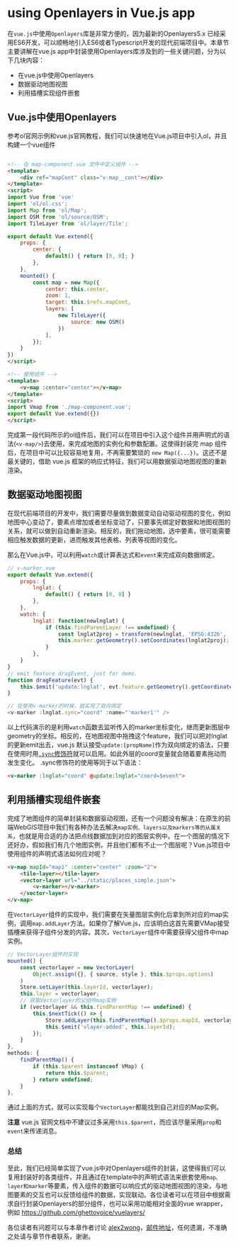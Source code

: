 # using Openlayers in Vue.js app

在`vue.js`中使用`Openlayers`库是非常方便的，因为最新的Openlayers5.x 已经采用ES6开发，可以顺畅地引入ES6或者Typescript开发的现代前端项目中。本章节主要讲解在vue.js app中封装使用Openlayers库涉及到的一些关键问题，分为以下几块内容：

- 在vue.js中使用Openlayers
- 数据驱动地图视图
- 利用插槽实现组件嵌套

## Vue.js中使用Openlayers

参考ol官网示例和vue.js官网教程，我们可以快速地在Vue.js项目中引入ol，并且构建一个vue组件

```html

<!-- 在 map-component.vue 文件中定义组件 -->
<template>
    <div ref="mapCont" class="v-map__cont"></div>
</template>
<script>
import Vue from 'vue'
import 'ol/ol.css';
import Map from 'ol/Map';
import OSM from 'ol/source/OSM';
import TileLayer from 'ol/layer/Tile';

export default Vue.extend({
    props: {
        center: {
            default() { return [0, 0]; }
        },
    },
    mounted() {
        const map = new Map({
            center: this.center,
            zoom: 1,
            target: this.$refs.mapCont,
            layers: [
                new TileLayer({
                    source: new OSM()
                })
            ],
        });
    }
})
</script>

<!-- 使用组件 -->
<template>
    <v-map :center="center"></v-map>
</template>
<script>
import Vmap from './map-component.vue';
export default Vue.extend({})
</script>

```
完成第一段代码所示的ol组件后，我们可以在项目中引入这个组件并用声明式的语法(`<v-map/>`)去使用，来完成地图的实例化和参数配置。这使得封装完 map 组件后，在项目中可以比较容易地复用，不再需要繁琐的 `new Map({...})`。这还不是最关键的，借助 vue.js 框架的响应式特征，我们可以用数据驱动地图视图的重新渲染。

## 数据驱动地图视图

在现代前端项目的开发中，我们需要尽量做到数据变动自动驱动视图的变化，例如地图中心变动了，要素点增加或者坐标变动了，只要事先绑定好数据和地图视图的关系，就可以做到自动重新渲染。相反的，我们拖动地图，选中要素，很可能需要相应触发数据的更新，进而触发其他表格、列表等视图的变化。

那么在Vue.js中，可以利用`watch`或计算表达式和`event`来完成双向数据绑定。

```javascript
// v-marker.vue
export default Vue.extend({
    props: {
        lnglat: {
            default() { return [0, 0] }
        },
    },
    watch: {
        lnglat: function(newlnglat) {
            if (this.findParentLayer !== undefined) {
                const lnglat2proj = transform(newlnglat, 'EPSG:4326', 'EPSG:3857');
                this.marker.getGeometry().setCoordinates(lnglat2proj);
            }
        },
    }
}
// emit feature dragEvent, just for demo.
function dragFeature(evt) {
    this.$emit('update:lnglat', evt.feature.getGeometry().getCoordinates());
}

// 在使用v-marker的时候，就实现了双向绑定
<v-marker :lnglat.sync="coord" :name="'marker1'" />
```
以上代码演示的是利用`watch`函数去监听传入的marker坐标变化，继而更新图层中geometry的坐标。相反的，在地图视图中拖拽这个feature，我们可以把对lnglat的更新emit出去，vue.js 默认接受`update:[propName]`作为双向绑定的语法，只要在使用时用[`.sync`修饰符](https://cn.vuejs.org/v2/guide/components-custom-events.html#sync-%E4%BF%AE%E9%A5%B0%E7%AC%A6)就可以启用。如此外层的coord变量就会随着要素拖动而发生变化。 .sync修饰符的使用等同于以下语法：
```html
<v-marker :lnglat="coord" @update:lnglat="coord=$event">
```

## 利用插槽实现组件嵌套

完成了地图组件的简单封装和数据驱动视图，还有一个问题没有解决：在原生的前端WebGIS项目中我们有各种办法去解决`map实例、layers以及markers等的从属关系`，也就是用合适的办法把点线数据加到对应的图层实例中。在一个图层的情况下还好办，假如我们有几个地图实例，并且他们都有不止一个图层呢？Vue.js项目中使用组件的声明式语法如何应对呢？

```html
<v-map mapId="map1" :center="center" :zoom="2">
    <tile-layer></tile-layer>
    <vector-layer url="../static/places_simple.json">
        <v-marker></v-marker>
    </vector-layer>
</v-map>
```
在`VectorLayer`组件的实现中，我们需要在矢量图层实例化后拿到所对应的map实例，调用`map.addLayer`方法。如果你了解Vue.js，应该明白这首先需要VMap接受插槽来获得子组件分发的内容。其次，`VectorLayer`组件中需要获得父组件中map实例。

```Javascript
// VectorLayer组件的实现
mounted() {
    const vectorlayer = new VectorLayer(
        Object.assign({}, { source, style }, this.$props.options)
    )
    Store.setLayer(this.layerId, vectorlayer);
    this.layer = vectorlayer;
    // 获取Vectorlayer的父组件map实例
    if (vectorlayer && this.findParentMap !== undefined) {
        this.$nextTick(() => {
            Store.addLayer(this.findParentMap().$props.mapId, vectorlayer);
            this.$emit('vlayer-added', this.layerId);
        });
    }
},
methods: {
    findParentMap() {
        if (this.$parent instanceof VMap) {
            return this.$parent;
        } return undefined;
    }
},
```

通过上面的方式，就可以实现每个`VectorLayer`都能找到自己对应的Map实例。

**注意**
vue.js 官网文档中不建议过多采用`this.$parent`，而应该尽量采用`prop`和`event`来传递消息。

### 总结
至此，我们已经简单实现了vue.js中对Openlayers组件的封装，这使得我们可以复用封装好的各类组件，并且通过在template中的声明式语法来嵌套使用`map、layer和marker`等要素，传入组件的数据可以响应式的驱动地图视图的渲染，与地图要素的交互也可以反馈给组件的数据，实现联动。各位读者可以在项目中根据需求自行封装Openlayers的部分组件，也可以采用功能相对全面的vue wrapper，例如 https://github.com/ghettovoice/vuelayers/

各位读者有问题可以与本章作者讨论 [alex2wong](https://github.com/alex2wong)，[邮件地址](huangyixiu188@hotmail.com)，任何遗漏，不准确之处请与章节作者联系，谢谢。